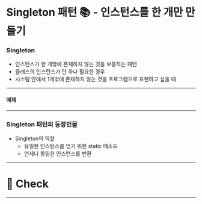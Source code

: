 # Singleton 패턴 📚 - 인스턴스를 한 개만 만들기

### Singleton
- 인스턴스가 한 개밖에 존재하지 않는 것을 보증하는 패턴
- 클래스의 인스턴스가 단 하나 필요한 경우
- 시스템 안에서 1개밖에 존재하지 않는 것을 프로그램으로 표현하고 싶을 때

---


#### 예제



--- 
### Singleton 패턴의 등장인물
- Singleton의 역할
    - 유일한 인스턴스를 얻기 위한 static 메소드
    - 언제나 동일한 인스턴스를 반환

---
# 📌 Check

---

###
